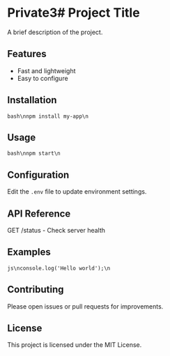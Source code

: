 # Private3# Project Title
A brief description of the project.
## Features
- Fast and lightweight
- Easy to configure
## Installation
```bash\nnpm install my-app\n```
## Usage
```bash\nnpm start\n```
## Configuration
Edit the `.env` file to update environment settings.
## API Reference
GET /status - Check server health
## Examples
```js\nconsole.log('Hello world');\n```
## Contributing
Please open issues or pull requests for improvements.
## License
This project is licensed under the MIT License.
